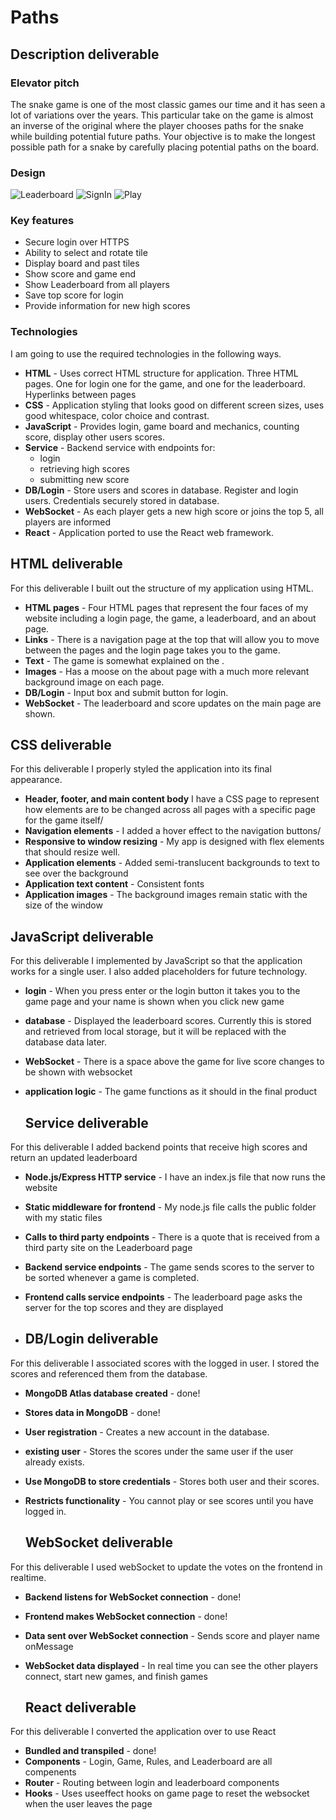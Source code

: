 # Paths

## Description deliverable

### Elevator pitch

The snake game is one of the most classic games our time and it has seen a lot of variations over the years. This particular take on the game is almost an inverse of the original where the player chooses paths for the snake while building potential future paths. Your objective is to make the longest possible path for a snake by carefully placing potential paths on the board.
### Design


![Leaderboard](https://github.com/arftonlum/Startup/blob/main/Pathsleaderboard.png) ![SignIn](https://github.com/arftonlum/Startup/blob/main/Pathssignin.png) ![Play](https://github.com/arftonlum/Startup/blob/main/Pathsplay.png)
### Key features

- Secure login over HTTPS
- Ability to select and rotate tile
- Display board and past tiles
- Show score and game end
- Show Leaderboard from all players
- Save top score for login
- Provide information for new high scores

### Technologies

I am going to use the required technologies in the following ways.

- **HTML** - Uses correct HTML structure for application. Three HTML pages. One for login one for the game, and one for the leaderboard. Hyperlinks between pages
- **CSS** - Application styling that looks good on different screen sizes, uses good whitespace, color choice and contrast.
- **JavaScript** - Provides login, game board and mechanics, counting score, display other users scores.
- **Service** - Backend service with endpoints for:
  - login
  - retrieving high scores
  - submitting new score
- **DB/Login** - Store users and scores in database. Register and login users. Credentials securely stored in database.
- **WebSocket** - As each player gets a new high score or joins the top 5, all players are informed
- **React** - Application ported to use the React web framework.

## HTML deliverable

For this deliverable I built out the structure of my application using HTML.

- **HTML pages** - Four HTML pages that represent the four faces of my website including a login page, the game, a leaderboard, and an about page.
- **Links** - There is a navigation page at the top that will allow you to move between the pages and the login page takes you to the game.
- **Text** - The game is somewhat explained on the .
- **Images** - Has a moose on the about page with a much more relevant background image on each page.
- **DB/Login** - Input box and submit button for login.
- **WebSocket** - The leaderboard and score updates on the main page are shown.

## CSS deliverable

For this deliverable I properly styled the application into its final appearance.

- **Header, footer, and main content body** I have a CSS page to represent how elements are to be changed across all pages with a specific page for the game itself/
- **Navigation elements** - I added a hover effect to the navigation buttons/
- **Responsive to window resizing** - My app is designed with flex elements that should resize well.
- **Application elements** - Added semi-translucent backgrounds to text to see over the background
- **Application text content** - Consistent fonts
- **Application images** - The background images remain static with the size of the window

## JavaScript deliverable

For this deliverable I implemented by JavaScript so that the application works for a single user. I also added placeholders for future technology.

- **login** - When you press enter or the login button it takes you to the game page and your name is shown when you click new game
- **database** - Displayed the leaderboard scores. Currently this is stored and retrieved from local storage, but it will be replaced with the database data later.
- **WebSocket** - There is a space above the game for live score changes to be shown with websocket
- **application logic** - The game functions as it should in the final product

  ## Service deliverable

For this deliverable I added backend points that receive high scores and return an updated leaderboard

- **Node.js/Express HTTP service** - I have an index.js file that now runs the website
- **Static middleware for frontend** - My node.js file calls the public folder with my static files
- **Calls to third party endpoints** - There is a quote that is received from a third party site on the Leaderboard page
- **Backend service endpoints** - The game sends scores to the server to be sorted whenever a game is completed.
- **Frontend calls service endpoints** - The leaderboard page asks the server for the top scores and they are displayed

- ## DB/Login deliverable


For this deliverable I associated scores with the logged in user. I stored the scores and referenced them from the database.

- **MongoDB Atlas database created** - done!
- **Stores data in MongoDB** - done!
- **User registration** - Creates a new account in the database.
- **existing user** - Stores the scores under the same user if the user already exists.
- **Use MongoDB to store credentials** - Stores both user and their scores.
- **Restricts functionality** - You cannot play or see scores until you have logged in.

  ## WebSocket deliverable

For this deliverable I used webSocket to update the votes on the frontend in realtime.

- **Backend listens for WebSocket connection** - done!
- **Frontend makes WebSocket connection** - done!
- **Data sent over WebSocket connection** - Sends score and player name onMessage
- **WebSocket data displayed** - In real time you can see the other players connect, start new games, and finish games

  ## React deliverable

For this deliverable I converted the application over to use React

- **Bundled and transpiled** - done!
- **Components** - Login, Game, Rules, and Leaderboard are all compenents
- **Router** - Routing between login and leaderboard components
- **Hooks** - Uses useeffect hooks on game page to reset the websocket when the user leaves the page


